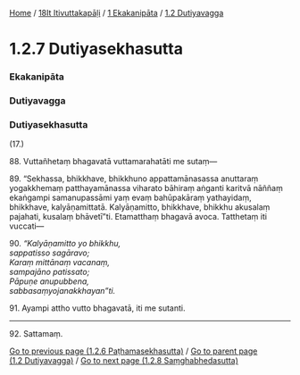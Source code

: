 
[Home](/) / [18It Itivuttakapāḷi](../../../18It.md) / [1 Ekakanipāta](../../1.md) / [1.2 Dutiyavagga](../1.2.md)

# 1.2.7 Dutiyasekhasutta

### Ekakanipāta

### Dutiyavagga

### Dutiyasekhasutta

(17.)

88\. Vuttañhetaṃ bhagavatā vuttamarahatāti me sutaṃ—

89\. “Sekhassa, bhikkhave, bhikkhuno appattamānasassa anuttaraṃ yogakkhemaṃ patthayamānassa viharato bāhiraṃ aṅganti karitvā nāññaṃ ekaṅgampi samanupassāmi yaṃ evaṃ bahūpakāraṃ yathayidaṃ, bhikkhave, kalyāṇamittatā. Kalyāṇamitto, bhikkhave, bhikkhu akusalaṃ pajahati, kusalaṃ bhāvetī”ti. Etamatthaṃ bhagavā avoca. Tatthetaṃ iti vuccati—

90\. _“Kalyāṇamitto yo bhikkhu,_  
_sappatisso sagāravo;_  
_Karaṃ mittānaṃ vacanaṃ,_  
_sampajāno patissato;_  
_Pāpuṇe anupubbena,_  
_sabbasaṃyojanakkhayan”ti._  


91\. Ayampi attho vutto bhagavatā, iti me sutanti.

---

92\. Sattamaṃ.



[Go to previous page (1.2.6 Paṭhamasekhasutta)](1.2.6.md) / [Go to parent page (1.2 Dutiyavagga)](../1.2.md) / [Go to next page (1.2.8 Saṃghabhedasutta)](1.2.8.md)



